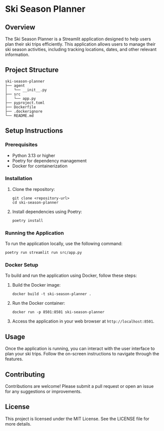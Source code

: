 # Ski Season Planner

## Overview
The Ski Season Planner is a Streamlit application designed to help users plan their ski trips efficiently. This application allows users to manage their ski season activities, including tracking locations, dates, and other relevant information.

## Project Structure
```
ski-season-planner
├── agent
│   └── __init__.py
├── src
│   └── app.py
├── pyproject.toml
├── Dockerfile
├── .dockerignore
└── README.md
```

## Setup Instructions

### Prerequisites
- Python 3.13 or higher
- Poetry for dependency management
- Docker for containerization

### Installation
1. Clone the repository:
   ```
   git clone <repository-url>
   cd ski-season-planner
   ```

2. Install dependencies using Poetry:
   ```
   poetry install
   ```

### Running the Application
To run the application locally, use the following command:
```
poetry run streamlit run src/app.py
```

### Docker Setup
To build and run the application using Docker, follow these steps:

1. Build the Docker image:
   ```
   docker build -t ski-season-planner .
   ```

2. Run the Docker container:
   ```
   docker run -p 8501:8501 ski-season-planner
   ```

3. Access the application in your web browser at `http://localhost:8501`.

## Usage
Once the application is running, you can interact with the user interface to plan your ski trips. Follow the on-screen instructions to navigate through the features.

## Contributing
Contributions are welcome! Please submit a pull request or open an issue for any suggestions or improvements.

## License
This project is licensed under the MIT License. See the LICENSE file for more details.